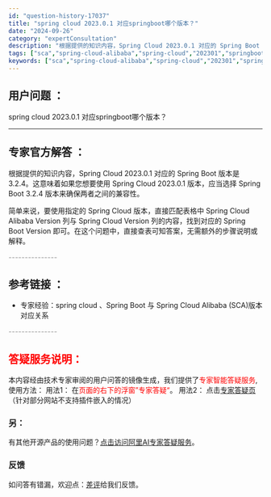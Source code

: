 ```yaml
---
id: "question-history-17037"
title: "spring cloud 2023.0.1 对应springboot哪个版本？"
date: "2024-09-26"
category: "expertConsultation"
description: "根据提供的知识内容，Spring Cloud 2023.0.1 对应的 Spring Boot 版本是 3.2.4。这意味着如果您想要使用 Spring Cloud 2023.0.1 版本，应当选择 Spring Boot 3.2.4 版本来确保两者之间的兼容性。简单来说，要使用指定的 Spring"
tags: ["sca","spring-cloud-alibaba","spring-cloud","202301","springboot","版本","对应"]
keywords: ["sca","spring-cloud-alibaba","spring-cloud","202301","springboot","版本","对应"]
---
```


## 用户问题 ： 
 spring cloud 2023.0.1 对应springboot哪个版本？  

---------------
## 专家官方解答 ：

根据提供的知识内容，Spring Cloud 2023.0.1 对应的 Spring Boot 版本是 3.2.4。这意味着如果您想要使用 Spring Cloud 2023.0.1 版本，应当选择 Spring Boot 3.2.4 版本来确保两者之间的兼容性。

简单来说，要使用指定的 Spring Cloud 版本，直接匹配表格中 Spring Cloud Alibaba Version 列与 Spring Cloud Version 列的内容，找到对应的 Spring Boot Version 即可。在这个问题中，直接查表可知答案，无需额外的步骤说明或解释。


<font color="#949494">---------------</font> 


## 参考链接 ：

* 专家经验：spring cloud 、Spring Boot 与 Spring Cloud Alibaba (SCA)版本对应关系 


 <font color="#949494">---------------</font> 
 


## <font color="#FF0000">答疑服务说明：</font> 

本内容经由技术专家审阅的用户问答的镜像生成，我们提供了<font color="#FF0000">专家智能答疑服务</font>,使用方法：
用法1： 在<font color="#FF0000">页面的右下的浮窗”专家答疑“</font>。
用法2： 点击[专家答疑页](https://answer.opensource.alibaba.com/docs/intro)（针对部分网站不支持插件嵌入的情况）
### 另：


有其他开源产品的使用问题？[点击访问阿里AI专家答疑服务](https://answer.opensource.alibaba.com/docs/intro)。
### 反馈
如问答有错漏，欢迎点：[差评](https://ai.nacos.io/user/feedbackByEnhancerGradePOJOID?enhancerGradePOJOId=17072)给我们反馈。
